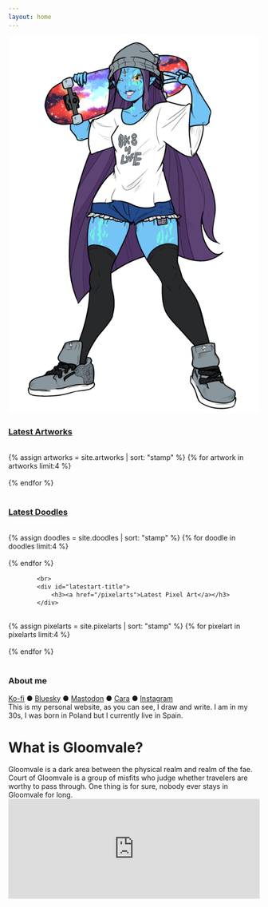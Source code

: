 ```yaml
---
layout: home
---
```


<div id="sector1">
    <div id="sector1-left">
        <img src="/static/image/sk8-frontpage.png">
        <div id="sector1-right">
            <div id="latestart-title">
                <h3><a href="/artworks">Latest Artworks</a></h3>
            </div>
            <br>
            <div style="clear:both"></div>
            <div class="artworks">
    {% assign artworks = site.artworks | sort: "stamp" %}
    {% for artwork in artworks limit:4 %}
                <div class="artworks-item">
                    <a data-magnify="gallery" data-src="{{ artwork.cover }}" data-caption="{{ artwork.title }}" data-group="a" href="{{ artwork.cover }}">
                        <img src="{{ artwork.thumbnail }}" alt="">
                    </a>
                </div>
            {% endfor %}
            </div>
<br>
            <div id="latestart-title2">
                <h3><a href="/doodles">Latest Doodles</a></h3>
            </div>
<br>
                        <div class="artworks">
    {% assign doodles = site.doodles | sort: "stamp" %}
    {% for doodle in doodles limit:4 %}
                <div class="artworks-item">
                    <a data-magnify="gallery" data-src="{{ doodle.cover }}" data-caption="{{ doodle.title }}" data-group="a" href="{{ doodle.cover }}">
                        <img src="{{ doodle.thumbnail }}" alt="">
                    </a>
                </div>
            {% endfor %}
            </div>

            <br>
            <div id="latestart-title">
                <h3><a href="/pixelarts">Latest Pixel Art</a></h3>
            </div>
<br>
                        <div class="artworks">
    {% assign pixelarts = site.pixelarts | sort: "stamp" %}
    {% for pixelart in pixelarts limit:4 %}
                <div class="artworks-item">
                    <a data-magnify="gallery" data-src="{{ pixelart.cover }}" data-caption="{{ pixelart.title }}" data-group="a" href="{{ pixelart.cover }}">
                        <img src="{{ pixelart.thumbnail }}" alt="">
                    </a>
                </div>
            {% endfor %}
            </div>
        </div>
    </div>
    <br />
    <div id="latestblog-title">
        <h3>About me</h3>
    </div>
    <div id="latestblog">
        <div id="sector1">
            <div id="sector1-left">
                <span><a href="https://ko-fi.com/ypsilenna">Ko-fi</a> ● <a href="https://bsky.app/profile/ypsilenna.art">Bluesky</a> ● <a rel="me" href="https://sunny.garden/@Ypsilenna">Mastodon</a> ● <a href="https://cara.app/ypsilenna">Cara</a> ● <a href="https://www.instagram.com/ypsilenna">Instagram</a> 
                <br>
               This is my personal website, as you can see, I draw and write. I am in my 30s, I was born in Poland but I currently live in Spain. </span>
            </div>
            <div id="sector1-right">
    <h1>What is Gloomvale?</h1>
        Gloomvale is a dark area between the physical realm and realm of the fae. Court of Gloomvale is a group of misfits who judge whether travelers are worthy to pass through. One thing is for sure, nobody ever stays in Gloomvale for long.
<br>
            </div>
        </div>
    </div>
    <iframe src="https://discord.com/widget?id=1336302979422228564&theme=dark" width="100%" height="200px" allowtransparency="true" frameborder="0" sandbox="allow-popups allow-popups-to-escape-sandbox allow-same-origin allow-scripts"></iframe>
</div>


